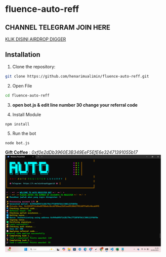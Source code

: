 # fluence-auto-reff

 ## CHANNEL TELEGRAM JOIN HERE
[KLIK DISINI AIRDROP DIGGER](https://t.me/airdropdiggerid)

## Installation 
1. Clone the repository:
```bash
git clone https://github.com/henarimualimin/fluence-auto-reff.git
```
2. Open File
```bash
cd fluence-auto-reff
```
3. **open bot.js & edit line number 30 change your referral code**

4. Install Module
```bash
npm install
```
5. Run the bot
```
node bot.js
```
**Gift Coffee** : *0xf0e2dDb3960E3B349EeF5EfE6e32471391055b17*
![](fluence.png)
